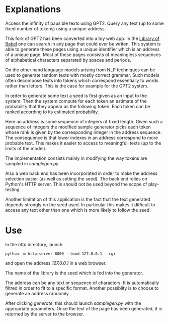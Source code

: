 # Explanations

Access the infinity of pausible texts using GPT2. Query any text (up to some fixed number of tokens) using a unique address.

This fork of GPT2 has been converted into a toy web app. In the [Library of Babel](https://libraryofbabel.info/) one can search in any page that could ever be writen. This system is able to generate these pages using a unique identifier which is an address of a unique page. Most of these pages consists of meaningless sequences of alphabetical characters separated by spaces and periods.

On the other hand language models arising from NLP techniques can be used to generate random texts with mostly correct grammar. Such models often decompose texts into tokens which correspond essentially to words rather than letters. This is the case for example for the GPT2 system.

In order to generate some text a seed is first given as an input to the system. Then the system compute for each token an estimate of the probability that they appear as the following token. Each token can be ranked according to its estimated probability.

Here an address is some sequence of integers of fixed length. Given such a sequence of integers the modified sample generator picks each token whose rank is given by the corresponding integer in the address sequence. The consequence is that lower indexes in an address correspond to more probable text. This makes it easier to access to meaningfull texts (up to the limits of the model).

The implementation consists mainly in modifying the way tokens are sampled in _samplegen.py_.

Also a web back end has been incorporated in order to make the address selection easier (as well as setting the seed). The back end relies on Python's HTTP server. This should not be used beyond the scope of play-testing.

Another limitation of this application is the fact that the text generated depends strongly on the seed used. In particular this makes it difficult to access any text other than one which is more likely to follow the seed.

# Use

In the _http_ directory, launch
```
python -m http.server 8000 --bind 127.0.0.1 --cgi
```
and open the address _127.0.0.1_ in a web browser.

The name of the library is the seed which is fed into the generator.

The address can be any text or sequence of characters. It is automatically filtred in order to fit to a specific format. Another possiblity is to choose to generate an address randomly.

After clicking _generate_, this should launch _samplegen.py_ with the appropriate parameters. Once the text of the page has been generated, it is returned by the server to the browser.


